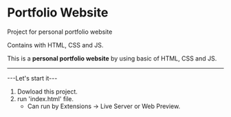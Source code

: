 # Portfolio Website

Project for personal portfolio website

Contains with HTML, CSS and JS.

This is a **personal portfolio website** by using basic of HTML, CSS and JS. 

----------------------------------------------------------------------------------

---Let's start it---
1. Dowload this project.
2. run 'index.html' file.
    * Can run by Extensions -> Live Server or Web Preview.